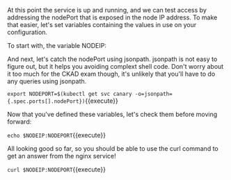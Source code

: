 At this point the service is up and running, and we can test access by addressing the nodePort that is exposed in the node IP address. To make that easier, let's set variables containing the values in use on your configuration. 

To start with, the variable NODEIP:



And next, let's catch the nodePort using jsonpath. jsonpath is not easy to figure out, but it helps you avoiding complext shell code. Don't worry about it too much for the CKAD exam though, it's unlikely that you'll have to do any queries using jsonpath.

`export NODEPORT=$(kubectl get svc canary -o=jsonpath={.spec.ports[].nodePort})`{{execute}}

Now that you've defined these variables, let's check them before moving forward:

`echo $NODEIP:NODEPORT`{{execute}}

All looking good so far, so you should be able to use the curl command to get an answer from the nginx service!

`curl $NODEIP:NODEPORT`{{execute}}
